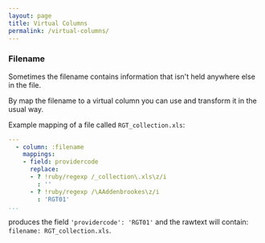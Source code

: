 ```yaml
---
layout: page
title: Virtual Columns
permalink: /virtual-columns/
---
```


### Filename

Sometimes the filename contains information that isn't held anywhere else in the file.

By map the filename to a virtual column you can use and transform it in the usual way.

Example mapping of a file called `RGT_collection.xls`:

```yaml
---
  - column: :filename
    mappings:
    - field: providercode
      replace:
      - ? !ruby/regexp /_collection\.xls\z/i
        : ''
      - ? !ruby/regexp /\AAddenbrookes\z/i
        : 'RGT01'
...
```

produces the field `'providercode': 'RGT01'` and the rawtext will contain: `filename: RGT_collection.xls`.
